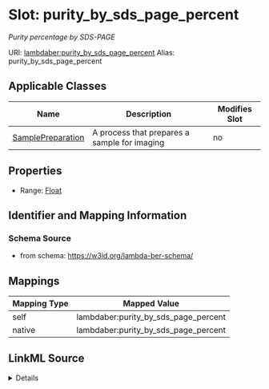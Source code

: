 

# Slot: purity_by_sds_page_percent 


_Purity percentage by SDS-PAGE_





URI: [lambdaber:purity_by_sds_page_percent](https://w3id.org/lambda-ber-schema/purity_by_sds_page_percent)
Alias: purity_by_sds_page_percent

<!-- no inheritance hierarchy -->





## Applicable Classes

| Name | Description | Modifies Slot |
| --- | --- | --- |
| [SamplePreparation](SamplePreparation.md) | A process that prepares a sample for imaging |  no  |






## Properties

* Range: [Float](Float.md)




## Identifier and Mapping Information






### Schema Source


* from schema: https://w3id.org/lambda-ber-schema/




## Mappings

| Mapping Type | Mapped Value |
| ---  | ---  |
| self | lambdaber:purity_by_sds_page_percent |
| native | lambdaber:purity_by_sds_page_percent |




## LinkML Source

<details>
```yaml
name: purity_by_sds_page_percent
description: Purity percentage by SDS-PAGE
from_schema: https://w3id.org/lambda-ber-schema/
rank: 1000
alias: purity_by_sds_page_percent
owner: SamplePreparation
domain_of:
- SamplePreparation
range: float

```
</details>